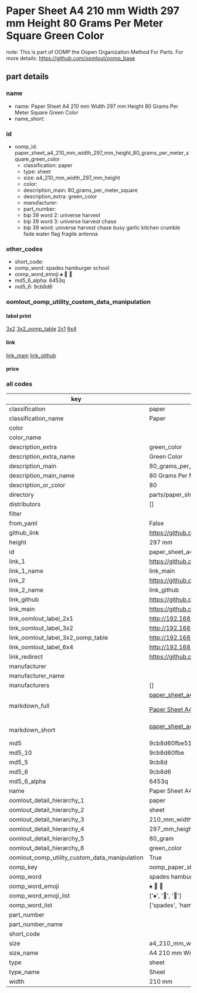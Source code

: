# Paper Sheet A4 210 mm Width 297 mm Height 80 Grams Per Meter Square Green Color  

note: This is part of OOMP the Oopen Organization Method For Parts. For more details: https://github.com/oomlout/oomp_base

##  part details
  







### name
* name: Paper Sheet A4 210 mm Width 297 mm Height 80 Grams Per Meter Square Green Color
* name_short: 
### id
* oomp_id: paper_sheet_a4_210_mm_width_297_mm_height_80_grams_per_meter_square_green_color
  * classification: paper
  * type: sheet
  * size: a4_210_mm_width_297_mm_height
  * color: 
  * description_main: 80_grams_per_meter_square
  * description_extra: green_color
  * manufacturer: 
  * part_number: 
  * bip 39 word 2: universe harvest
  * bip 39 word 3: universe harvest chase
  * bip 39 word: universe harvest chase busy garlic kitchen crumble fade water flag fragile antenna

### other_codes
* short_code: 
* oomp_word: spades hamburger school
* oomp_word_emoji :spades: :hamburger: :school:
* md5_6_alpha: 6453q
* md5_6: 9cb8d6






### oomlout_oomp_utility_custom_data_manipulation
#### label print
[3x2](http://192.168.1.245:1112/?label=oomp%206453q)
[3x2_oomp_table](http://192.168.1.108:1112/?label=oomp%206453q)
[2x1](http://192.168.1.242:1112/?label=oomp%206453q)
[6x4](http://192.168.1.55:1112/?label=oomp%206453q)    

#### link

[link_main](https://github.com/oomlout/oomlout_oomp_version_1_messy/tree/main/parts/paper_sheet_a4_210_mm_width_297_mm_height_80_grams_per_meter_square_green_color) [link_github](https://github.com/oomlout/oomlout_oomp_version_1_messy/tree/main/parts/paper_sheet_a4_210_mm_width_297_mm_height_80_grams_per_meter_square_green_color)                             

#### price







### all codes 
| key | value |  
| --- | --- |  
| classification | paper |  
| classification_name | Paper |  
| color |  |  
| color_name |  |  
| description_extra | green_color |  
| description_extra_name | Green Color |  
| description_main | 80_grams_per_meter_square |  
| description_main_name | 80 Grams Per Meter Square |  
| description_or_color | 80 |  
| directory | parts/paper_sheet_a4_210_mm_width_297_mm_height_80_grams_per_meter_square_green_color |  
| distributors | [] |  
| filter |  |  
| from_yaml | False |  
| github_link | https://github.com/oomlout/oomlout_oomp_part_src/tree/main/parts/paper_sheet_a4_210_mm_width_297_mm_height_80_grams_per_meter_square_green_color |  
| height | 297 mm |  
| id | paper_sheet_a4_210_mm_width_297_mm_height_80_grams_per_meter_square_green_color |  
| link_1 | https://github.com/oomlout/oomlout_oomp_version_1_messy/tree/main/parts/paper_sheet_a4_210_mm_width_297_mm_height_80_grams_per_meter_square_green_color |  
| link_1_name | link_main |  
| link_2 | https://github.com/oomlout/oomlout_oomp_version_1_messy/tree/main/parts/paper_sheet_a4_210_mm_width_297_mm_height_80_grams_per_meter_square_green_color |  
| link_2_name | link_github |  
| link_github | https://github.com/oomlout/oomlout_oomp_version_1_messy/tree/main/parts/paper_sheet_a4_210_mm_width_297_mm_height_80_grams_per_meter_square_green_color |  
| link_main | https://github.com/oomlout/oomlout_oomp_version_1_messy/tree/main/parts/paper_sheet_a4_210_mm_width_297_mm_height_80_grams_per_meter_square_green_color |  
| link_oomlout_label_2x1 | http://192.168.1.242:1112/?label=oomp%206453q |  
| link_oomlout_label_3x2 | http://192.168.1.245:1112/?label=oomp%206453q |  
| link_oomlout_label_3x2_oomp_table | http://192.168.1.108:1112/?label=oomp%206453q |  
| link_oomlout_label_6x4 | http://192.168.1.55:1112/?label=oomp%206453q |  
| link_redirect | https://github.com/oomlout/oomlout_oomp_version_1_messy/tree/main/parts/paper_sheet_a4_210_mm_width_297_mm_height_80_grams_per_meter_square_green_color |  
| manufacturer |  |  
| manufacturer_name |  |  
| manufacturers | [] |  
| markdown_full | [paper_sheet_a4_210_mm_width_297_mm_height_80_grams_per_meter_square_green_color](none)<br>[](none)<br>[Paper Sheet A4 210 Mm Width 297 Mm Height 80 Grams Per Meter Square Green Color](none)<br><br> |  
| markdown_short | [paper_sheet_a4_210_mm_width_297_mm_height_80_grams_per_meter_square_green_color](none)<br><br> |  
| md5 | 9cb8d60fbe51c699ec2fe1f24d5a5f6e |  
| md5_10 | 9cb8d60fbe |  
| md5_5 | 9cb8d |  
| md5_6 | 9cb8d6 |  
| md5_6_alpha | 6453q |  
| name | Paper Sheet A4 210 mm Width 297 mm Height 80 Grams Per Meter Square Green Color |  
| oomlout_detail_hierarchy_1 | paper |  
| oomlout_detail_hierarchy_2 | sheet |  
| oomlout_detail_hierarchy_3 | 210_mm_width |  
| oomlout_detail_hierarchy_4 | 297_mm_height |  
| oomlout_detail_hierarchy_5 | 80_gram |  
| oomlout_detail_hierarchy_6 | green_color |  
| oomlout_oomp_utility_custom_data_manipulation | True |  
| oomp_key | oomp_paper_sheet_a4_210_mm_width_297_mm_height_80_grams_per_meter_square_green_color |  
| oomp_word | spades hamburger school |  
| oomp_word_emoji | :spades: :hamburger: :school: |  
| oomp_word_emoji_list | [':spades:', ':hamburger:', ':school:'] |  
| oomp_word_list | ['spades', 'hamburger', 'school'] |  
| part_number |  |  
| part_number_name |  |  
| short_code |  |  
| size | a4_210_mm_width_297_mm_height |  
| size_name | A4 210 mm Width 297 mm Height |  
| type | sheet |  
| type_name | Sheet |  
| width | 210 mm |  
